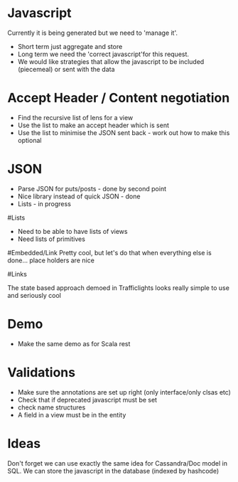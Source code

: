 # Javascript

Currently it is being generated but we need to 'manage it'. 
* Short term just aggregate and store
* Long term we need the 'correct javascript'for this request.
* We would like strategies that allow the javascript to be included (piecemeal) or sent with the data

# Accept Header / Content negotiation

* Find the recursive list of lens for a view
* Use the list to make an accept header which is sent
* Use the list to minimise the JSON sent back - work out how to make this optional

# JSON

* Parse JSON for puts/posts - done by second point
* Nice library instead of quick JSON - done
* Lists  - in progress

#Lists
* Need to be able to have lists of views
* Need lists of primitives


#Embedded/Link
Pretty cool, but let's do that when everything else is done... place holders are nice

#Links

The state based approach demoed in Trafficlights looks really simple to use and seriously cool

# Demo

* Make the same demo as for Scala rest


# Validations

* Make sure the annotations are set up right (only interface/only clsas etc)
* Check that if deprecated javascript must be set
* check name structures
* A field in a view must be in the entity

# Ideas
 
Don't forget we can use exactly the same idea for Cassandra/Doc model in SQL. We can store the javascript
in the database (indexed by hashcode)